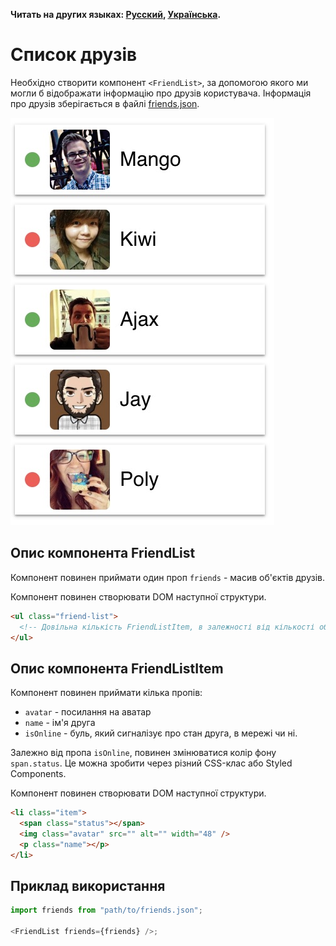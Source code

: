 **Читать на других языках: [Русский](README.md), [Українська](README.ua.md).**

# Список друзів

Необхідно створити компонент `<FriendList>`, за допомогою якого ми могли б
відображати інформацію про друзів користувача. Інформація про друзів
зберігається в файлі [friends.json](./friends.json).

![friend list preview](./preview.jpg)

## Опис компонента FriendList

Компонент повинен приймати один проп `friends` - масив об'єктів друзів.

Компонент повинен створювати DOM наступної структури.

```html
<ul class="friend-list">
  <!-- Довільна кількість FriendListItem, в залежності від кількості об'єктів в масиві -->
</ul>
```

## Опис компонента FriendListItem

Компонент повинен приймати кілька пропів:

- `avatar` - посилання на аватар
- `name` - ім'я друга
- `isOnline` - буль, який сигналізує про стан друга, в мережі чи ні.

Залежно від пропа `isOnline`, повинен змінюватися колір фону `span.status`. Це
можна зробити через різний CSS-клас або Styled Components.

Компонент повинен створювати DOM наступної структури.

```html
<li class="item">
  <span class="status"></span>
  <img class="avatar" src="" alt="" width="48" />
  <p class="name"></p>
</li>
```

## Приклад використання

```js
import friends from "path/to/friends.json";

<FriendList friends={friends} />;
```
